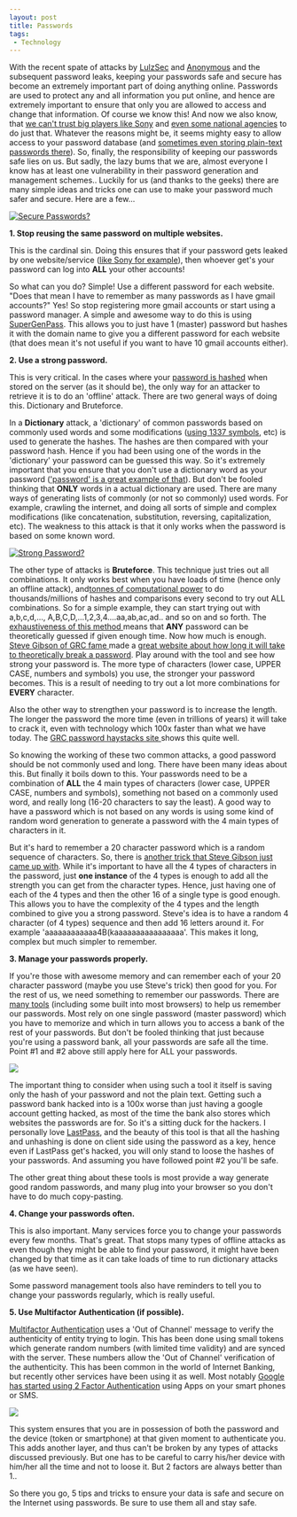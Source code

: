 ```yaml
---
layout: post
title: Passwords
tags:
 - Technology
---
```


With the recent spate of attacks by [LulzSec][0] and [Anonymous][1] and the subsequent password leaks, keeping your passwords safe and secure has become an extremely important part of doing anything online. Passwords are used to protect any and all information you put online, and hence are extremely important to ensure that only you are allowed to access and change that information. Of course we know this! And now we also know, that [we can't trust big players like Sony][2] and [even some national agencies][3] to do just that. Whatever the reasons might be, it seems mighty easy to allow access to your password database (and [sometimes even storing plain-text passwords there][4]). So, finally, the responsibility of keeping our passwords safe lies on us. But sadly, the lazy bums that we are, almost everyone I know has at least one vulnerability in their password generation and management schemes.. Luckily for us (and thanks to the geeks) there are many simple ideas and tricks one can use to make your password much safer and secure. Here are a few...

[![Secure Passwords?](../images/2011/07/226873460_c8eabd2911.jpg)][5]

**1\.  Stop reusing the same password on multiple websites.**

This is the cardinal sin. Doing this ensures that if your password gets leaked by one website/service ([like Sony for example][6]), then whoever get's your password can log into **ALL** your other accounts!

So what can you do? Simple! Use a different password for each website. "Does that mean I have to remember as many passwords as I have gmail accounts?" Yes! So stop registering more gmail accounts or start using a password manager. A simple and awesome way to do this is using [SuperGenPass][7]. This allows you to just have 1 (master) password but hashes it with the domain name to give you a different password for each website (that does mean it's not useful if you want to have 10 gmail accounts either).

**2\. Use a strong password.**

This is very critical. In the cases where your [password is hashed][8] when stored on the server (as it should be), the only way for an attacker to retrieve it is to do an 'offline' attack. There are two general ways of doing this. Dictionary and Bruteforce.

In a **Dictionary** attack, a 'dictionary' of common passwords based on commonly used words and some modifications ([using 1337 symbols][9], etc) is used to generate the hashes. The hashes are then compared with your password hash. Hence if you had been using one of the words in the 'dictionary'  your password can be guessed this way. So it's extremely important that you ensure that you don't use a dictionary word as your password (['password' is a great example of that][10]). But don't be fooled thinking that **ONLY** words in a actual dictionary are used. There are many ways of generating lists of commonly (or not so commonly) used words. For example, crawling the internet, and doing all sorts of simple and complex modifications (like concatenation, substitution, reversing, capitalization, etc). The weakness to this attack is that it only works when the password is based on some known word.

[![Strong Password?](../images/2011/07/5818354695_2c39e8999c.jpg)][11]

The other type of attacks is **Bruteforce**. This technique just tries out all combinations. It only works best when you have loads of time (hence only an offline attack), and[tonnes of computational power][12] to do thousands/millions of hashes and comparisons every second to try out ALL combinations. So for a simple example, they can start trying out with a,b,c,d,..., A,B,C,D,...1,2,3,4....aa,ab,ac,ad.. and so on and so forth. The [exhaustiveness of this method ][13]means that **ANY** password can be theoretically guessed if given enough time. Now how much is enough. [Steve Gibson of GRC fame ][14]made a [great website about how long it will take to theoretically break a password][15]. Play around with the tool and see how strong your password is. The more type of characters (lower case, UPPER CASE, numbers and symbols) you use, the stronger your password becomes. This is a result of needing to try out a lot more combinations for **EVERY** character.

Also the other way to strengthen your password is to increase the length. The longer the password the more time (even in trillions of years) it will take to crack it, even with technology which 100x faster than what we have today. The [GRC password haystacks site ][15]shows this quite well.

So knowing the working of these two common attacks, a good password should be not commonly used and long. There have been many ideas about this. But finally it boils down to this. Your passwords need to be a combination of **ALL** the 4 main types of characters (lower case, UPPER CASE, numbers and symbols), something not based on a commonly used word, and really long (16-20 characters to say the least). A good way to have a password which is not based on any words is using some kind of random word generation to generate a password with the 4 main types of characters in it.

But it's hard to remember a 20 character password which is a random sequence of characters. So, there is [another trick that Steve Gibson just came up with][16]. While it's important to have all the 4 types of characters in the password, just **one instance** of the 4 types is enough to add all the strength you can get from the character types. Hence, just having one of each of the 4 types and then the other 16 of a single type is good enough. This allows you to have the complexity of the 4 types and the length combined to give you a strong password. Steve's idea is to have a random 4 character (of 4 types) sequence and then add 16 letters around it. For example 'aaaaaaaaaaaa4B(kaaaaaaaaaaaaaaaa'. This makes it long, complex but much simpler to remember.

**3\. Manage your passwords properly.**

If you're those with awesome memory and can remember each of your 20 character password (maybe you use Steve's trick) then good for you. For the rest of us, we need something to remember our passwords. There are [many tools][17] (including some built into most browsers) to help us remember our passwords. Most rely on one single password (master password) which you have to memorize and which in turn allows you to access a bank of the rest of your passwords. But don't be fooled thinking that just because you're using a password bank, all your passwords are safe all the time. Point \#1 and \#2 above still apply here for ALL your passwords.

[![](../images/2011/07/Screen-shot-2011-07-07-at-4.21.23-PM-300x210.png)][18]

The important thing to consider when using such a tool it itself is saving only the hash of your password and not the plain text. Getting such a password bank hacked into is a 100x worse than just having a google account getting hacked, as most of the time the bank also stores which websites the passwords are for. So it's a sitting duck for the hackers. I personally love [LastPass][19], and the beauty of this tool is that all the hashing and unhashing is done on client side using the password as a key, hence even if LastPass get's hacked, you will only stand to loose the hashes of your passwords. And assuming you have followed point \#2 you'll be safe.

The other great thing about these tools is most provide a way generate good random passwords, and many plug into your browser so you don't have to do much copy-pasting.

**4\. Change your passwords often.**

This is also important. Many services force you to change your passwords every few months. That's great. That stops many types of offline attacks as even though they might be able to find your password, it might have been changed by that time as it can take loads of time to run dictionary attacks (as we have seen).

Some password management tools also have reminders to tell you to change your passwords regularly, which is really useful.

**5\. Use Multifactor Authentication (if possible).**

[Multifactor Authentication][20] uses a 'Out of Channel' message to verify the authenticity of entity trying to login. This has been done using small tokens which generate random numbers (with limited time validity) and are synced with the server. These numbers allow the 'Out of Channel' verification of the authenticity. This has been common in the world of Internet Banking, but recently other services have been using it as well. Most notably [Google has started using 2 Factor Authentication][21] using Apps on your smart phones or SMS.

[![](../images/2011/07/4381916051_1e5e2e8ac6.jpg)][22]

This system ensures that you are in possession of both the password and the device (token or smartphone) at that given moment to authenticate you. This adds another layer, and thus can't be broken by any types of attacks discussed previously. But one has to be careful to carry his/her device with him/her all  the time and not to loose it. But 2 factors are always better than 1..

So there you go, 5 tips and tricks to ensure your data is safe and secure on the Internet using passwords. Be sure to use them all and stay safe.



[0]: http://www.engadget.com/2011/06/02/sony-pictures-hacked-by-lulz-security-1-000-000-passwords-claim/
[1]: http://www.bbc.co.uk/news/technology-13749181
[2]: http://www.washingtonpost.com/blogs/post-tech/post/lulzsec-releases-sony-usernames-passwords/2011/06/02/AGY4zWHH_blog.html
[3]: http://www.theinquirer.net/inquirer/news/2086549/anonymous-hacks-turkish-government-web-sites
[4]: http://www.reddit.com/r/PS3/comments/gyi7j/just_to_be_sure_was_sony_storing_passwords_in/
[5]: ../images/2011/07/226873460_c8eabd2911.jpeg
[6]: http://arstechnica.com/tech-policy/news/2011/06/sony-hacked-yet-again-plaintext-passwords-posted.ars
[7]: http://supergenpass.com/
[8]: http://en.wikipedia.org/wiki/Cryptographic_hash_function
[9]: http://en.wikipedia.org/wiki/Leet
[10]: http://www.troyhunt.com/2011/06/brief-sony-password-analysis.html
[11]: http://www.flickr.com/photos/edublogger/5818354695/
[12]: http://en.wikipedia.org/wiki/EFF_DES_cracker
[13]: http://en.wikipedia.org/wiki/Brute-force_attack
[14]: http://steve.grc.com/
[15]: https://www.grc.com/haystack.htm
[16]: http://twit.tv/sn303
[17]: http://en.wikipedia.org/wiki/Category:Password_managers
[18]: ../images/2011/07/Screen-shot-2011-07-07-at-4.21.23-PM.png
[19]: https://lastpass.com
[20]: http://en.wikipedia.org/wiki/Two-factor_authentication
[21]: http://www.google.com/support/accounts/bin/topic.py?hl=en&topic=28786
[22]: http://www.flickr.com/photos/chrisdag/4381916051/
